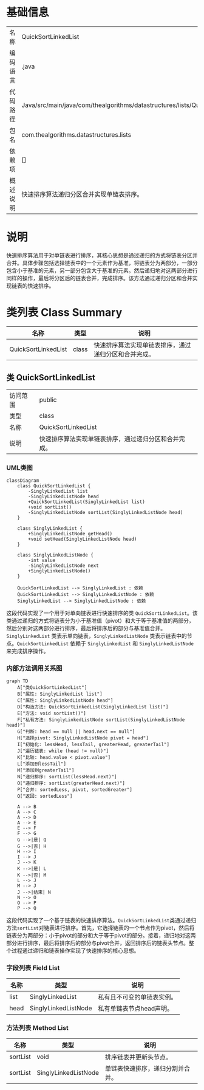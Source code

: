 # 基础信息

|      |      |
|------|------|
| 名称 | QuickSortLinkedList |
| 编码语言 | .java |
| 代码路径 | Java/src/main/java/com/thealgorithms/datastructures/lists/QuickSortLinkedList.java |
| 包名 | com.thealgorithms.datastructures.lists |
| 依赖项 | [] |
| 概述说明 | 快速排序算法递归分区合并实现单链表排序。 |

# 说明

快速排序算法用于对单链表进行排序，其核心思想是通过递归的方式将链表分区并合并。具体步骤包括选择链表中的一个元素作为基准，将链表分为两部分，一部分包含小于基准的元素，另一部分包含大于基准的元素。然后递归地对这两部分进行同样的操作，最后将分区后的链表合并，完成排序。该方法通过递归分区和合并实现链表的快速排序。

# 类列表 Class Summary

| 名称   | 类型  | 说明 |
|-------|------|-------------|
| QuickSortLinkedList | class | 快速排序算法实现单链表排序，通过递归分区和合并完成。 |



## 类 QuickSortLinkedList

|      |      |
|------|------|
| 访问范围 | public |
| 类型 | class |
| 名称 | QuickSortLinkedList |
| 说明 | 快速排序算法实现单链表排序，通过递归分区和合并完成。 |


### UML类图

```mermaid
classDiagram
    class QuickSortLinkedList {
        -SinglyLinkedList list
        -SinglyLinkedListNode head
        +QuickSortLinkedList(SinglyLinkedList list)
        +void sortList()
        -SinglyLinkedListNode sortList(SinglyLinkedListNode head)
    }

    class SinglyLinkedList {
        +SinglyLinkedListNode getHead()
        +void setHead(SinglyLinkedListNode head)
    }

    class SinglyLinkedListNode {
        -int value
        -SinglyLinkedListNode next
        +SinglyLinkedListNode()
    }

    QuickSortLinkedList --> SinglyLinkedList : 依赖
    QuickSortLinkedList --> SinglyLinkedListNode : 依赖
    SinglyLinkedList --> SinglyLinkedListNode : 依赖
```

这段代码实现了一个用于对单向链表进行快速排序的类 `QuickSortLinkedList`。该类通过递归的方式将链表分为小于基准值（pivot）和大于等于基准值的两部分，然后分别对这两部分进行排序，最后将排序后的部分与基准值合并。`SinglyLinkedList` 类表示单向链表，`SinglyLinkedListNode` 类表示链表中的节点。`QuickSortLinkedList` 依赖于 `SinglyLinkedList` 和 `SinglyLinkedListNode` 来完成排序操作。


### 内部方法调用关系图

```mermaid
graph TD
    A["类QuickSortLinkedList"]
    B["属性: SinglyLinkedList list"]
    C["属性: SinglyLinkedListNode head"]
    D["构造方法: QuickSortLinkedList(SinglyLinkedList list)"]
    E["方法: void sortList()"]
    F["私有方法: SinglyLinkedListNode sortList(SinglyLinkedListNode head)"]
    G["判断: head == null || head.next == null"]
    H["选择pivot: SinglyLinkedListNode pivot = head"]
    I["初始化: lessHead, lessTail, greaterHead, greaterTail"]
    J["遍历链表: while (head != null)"]
    K["比较: head.value < pivot.value"]
    L["添加到lessTail"]
    M["添加到greaterTail"]
    N["递归排序: sortList(lessHead.next)"]
    O["递归排序: sortList(greaterHead.next)"]
    P["合并: sortedLess, pivot, sortedGreater"]
    Q["返回: sortedLess"]

    A --> B
    A --> C
    A --> D
    A --> E
    E --> F
    F --> G
    G -->|是| Q
    G -->|否| H
    H --> I
    I --> J
    J --> K
    K -->|是| L
    K -->|否| M
    L --> J
    M --> J
    J -->|结束| N
    N --> O
    O --> P
    P --> Q
```

这段代码实现了一个基于链表的快速排序算法。`QuickSortLinkedList`类通过递归方法`sortList`对链表进行排序。首先，它选择链表的一个节点作为pivot，然后将链表分为两部分：小于pivot的部分和大于等于pivot的部分。接着，递归地对这两部分进行排序，最后将排序后的部分与pivot合并，返回排序后的链表头节点。整个过程通过递归和链表操作实现了快速排序的核心思想。

### 字段列表 Field List

| 名称  | 类型  | 说明 |
|-------|-------|------|
| list | SinglyLinkedList | 私有且不可变的单链表实例。 |
| head | SinglyLinkedListNode | 私有单链表节点head声明。 |

### 方法列表 Method List

| 名称  | 类型  | 说明 |
|-------|-------|------|
| sortList | void | 排序链表并更新头节点。 |
| sortList | SinglyLinkedListNode | 单链表快速排序，递归分割并合并。 |





